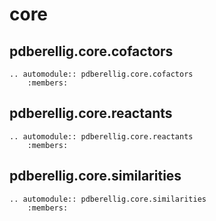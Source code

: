 # core

## pdberellig.core.cofactors

```eval-rst
.. automodule:: pdberellig.core.cofactors
    :members:
```

## pdberellig.core.reactants

```eval-rst
.. automodule:: pdberellig.core.reactants
    :members:
```

## pdberellig.core.similarities

```eval-rst
.. automodule:: pdberellig.core.similarities
    :members:
```
